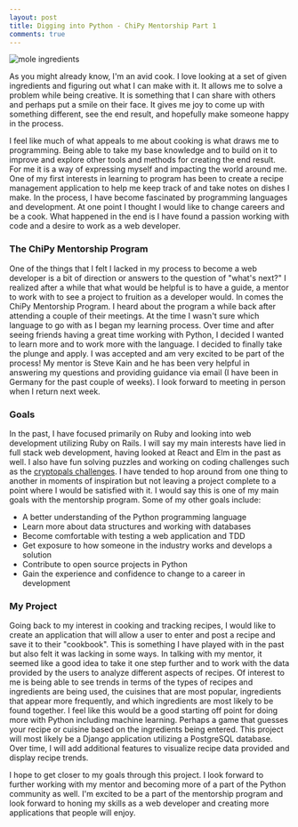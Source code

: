 ```yaml
---
layout: post
title: Digging into Python - ChiPy Mentorship Part 1
comments: true
---
```

![mole ingredients](https://3.bp.blogspot.com/-JD3AiAaztWs/V0L6PctF2SI/AAAAAAAA7Ko/rf-Tefyq434qAg3nTUq1S4x_JrUu69rTQCKgB/s1600/IMG_20160521_122555.jpg)

As you might already know, I'm an avid cook. I love looking at a set of given ingredients and figuring out what I can make with it.  It allows me to solve a problem while being creative. It is something that I can share with others and perhaps put a smile on their face. It gives me joy to come up with something different, see the end result, and hopefully make someone happy in the process.

I feel like much of what appeals to me about cooking is what draws me to programming. Being able to take my base knowledge and to build on it to improve and explore other tools and methods for creating the end result.  For me it is a way of expressing myself and impacting the world around me. One of my first interests in learning to program has been to create a recipe management application to help me keep track of and take notes on dishes I make. In the process, I have become fascinated by programming languages and development. At one point I thought I would like to change careers and be a cook.  What happened in the end is I have found a passion working with code and a desire to work as a web developer.

### The ChiPy Mentorship Program

One of the things that I felt I lacked in my process to become a web developer is a bit of direction or answers to the question of "what's next?" I realized after a while that what would be helpful is to have a guide, a mentor to work with to see a project to fruition as a developer would. In comes the ChiPy Mentorship Program. I heard about the program a while back after attending a couple of their meetings.  At the time I wasn't sure which language to go with as I began my learning process.  Over time and after seeing friends having a great time working with Python, I decided I wanted to learn more and to work more with the language. I decided to finally take the plunge and apply. I was accepted and am very excited to be part of the process! My mentor is Steve Kain and he has been very helpful in answering my questions and providing guidance via email (I have been in Germany for the past couple of weeks). I look forward to meeting in person when I return next week.

### Goals

In the past, I have focused primarily on Ruby and looking into web development utilizing Ruby on Rails. I will say my main interests have lied in full stack web development, having looked at React and Elm in the past as well. I also have fun solving puzzles and working on coding challenges such as the [cryptopals challenges](http://cryptopals.com/).  I have tended to hop around from one thing to another in moments of inspiration but not leaving a project complete to a point where I would be satisfied with it. I would say this is one of my main goals with the mentorship program. Some of my other goals include:

* A better understanding of the Python programming language
* Learn more about data structures and working with databases
* Become comfortable with testing a web application and TDD
* Get exposure to how someone in the industry works and develops a solution
* Contribute to open source projects in Python
* Gain the experience and confidence to change to a career in development

### My Project

Going back to my interest in cooking and tracking recipes, I would like to create an application that will allow a user to enter and post a recipe and save it to their "cookbook". This is something I have played with in the past but also felt it was lacking in some ways.  In talking with my mentor, it seemed like a good idea to take it one step further and to work with the data provided by the users to analyze different aspects of recipes.  Of interest to me is being able to see trends in terms of the types of recipes and ingredients are being used, the cuisines that are most popular, ingredients that appear more frequently, and which ingredients are most likely to be found together.  I feel like this would be a good starting off point for doing more with Python including machine learning. Perhaps a game that guesses your recipe or cuisine based on the ingredients being entered.  This project will most likely be a Django application utilizing a PostgreSQL database. Over time, I will add additional features to visualize recipe data provided and display recipe trends.

I hope to get closer to my goals through this project. I look forward to further working with my mentor and becoming more of a part of the Python community as well. I'm excited to be a part of the mentorship program and look forward to honing my skills as a web developer and creating more applications that people will enjoy.
